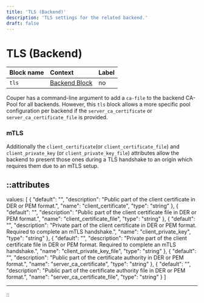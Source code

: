 ```yaml
---
title: 'TLS (Backend)'
description: 'TLS settings for the related backend.'
draft: false
---
```


# TLS (Backend)

| Block name   | Context                                       | Label    |
|:-------------|:----------------------------------------------|:---------|
| `tls`        | [Backend Block](/configuration/block/backend) | no       |

Couper has a command-line argument to add a `ca-file` to the backend CA-Pool for all backends.
However, this `tls` block allows a more specific pool configuration per backend if the `server_ca_certificate` or
`server_ca_certificate_file` is provided.

### mTLS

Additionally the `client_certificate`(or `client_certificate_file`) and `client_private_key` (or `client_private_key_file`)
attributes allow the backend to present those ones during a TLS handshake to an origin which requires them due to an mTLS setup.

::attributes
---
values: [
  {
    "default": "",
    "description": "Public part of the client certificate in DER or PEM format.",
    "name": "client_certificate",
    "type": "string"
  },
  {
    "default": "",
    "description": "Public part of the client certificate file in DER or PEM format.",
    "name": "client_certificate_file",
    "type": "string"
  },
  {
    "default": "",
    "description": "Private part of the client certificate in DER or PEM format. Required to complete an mTLS handshake.",
    "name": "client_private_key",
    "type": "string"
  },
  {
    "default": "",
    "description": "Private part of the client certificate file in DER or PEM format. Required to complete an mTLS handshake.",
    "name": "client_private_key_file",
    "type": "string"
  },
  {
    "default": "",
    "description": "Public part of the certificate authority in DER or PEM format.",
    "name": "server_ca_certificate",
    "type": "string"
  },
  {
    "default": "",
    "description": "Public part of the certificate authority file in DER or PEM format.",
    "name": "server_ca_certificate_file",
    "type": "string"
  }
]

---
::
